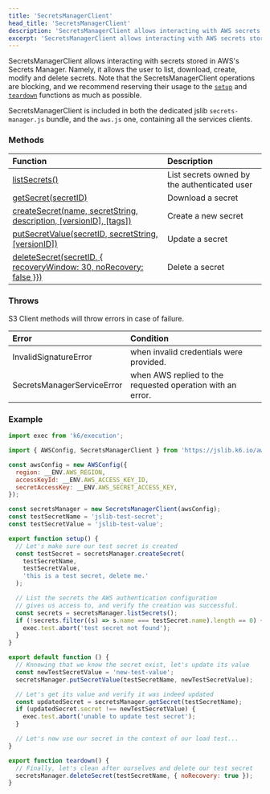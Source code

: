 ```yaml
---
title: 'SecretsManagerClient'
head_title: 'SecretsManagerClient'
description: 'SecretsManagerClient allows interacting with AWS secrets stored in Secrets Manager'
excerpt: 'SecretsManagerClient allows interacting with AWS secrets stored in Secrets Manager'
---
```


SecretsManagerClient allows interacting with secrets stored in AWS's Secrets Manager. Namely, it allows the user to list, download, create, modify and delete secrets. Note that the SecretsManagerClient operations are blocking, and we recommend reserving their usage to the [`setup`](/using-k6/test-life-cycle/) and [`teardown`](/using-k6/test-life-cycle/) functions as much as possible.

SecretsManagerClient is included in both the dedicated jslib `secrets-manager.js` bundle, and the `aws.js` one, containing all the services clients.

### Methods

| Function                                                                                                                                                | Description                                  |
| :------------------------------------------------------------------------------------------------------------------------------------------------------ | :------------------------------------------- |
| [listSecrets()](/javascript-api/jslib/aws/secretsmanagerclient/secretsmanagerclient-listsecrets/)                                                       | List secrets owned by the authenticated user |
| [getSecret(secretID)](/javascript-api/jslib/aws/secretsmanagerclient/secretsmanagerclient-getsecret/)                                                   | Download a secret                            |
| [createSecret(name, secretString, description, [versionID], [tags])](/javascript-api/jslib/aws/secretsmanagerclient/secretsmanagerclient-createsecret/) | Create a new secret                          |
| [putSecretValue(secretID, secretString, [versionID])](/javascript-api/jslib/aws/secretsmanagerclient/secretsmanagerclient-putsecretvalue/)              | Update a secret                              |
| [deleteSecret(secretID, \{ recoveryWindow: 30, noRecovery: false \}})](/javascript-api/jslib/aws/secretsmanagerclient/secretsmanagerclient-deletesecret/)  | Delete a secret                              |

### Throws

S3 Client methods will throw errors in case of failure.

| Error                      | Condition                                                  |
| :------------------------- | :--------------------------------------------------------- |
| InvalidSignatureError      | when invalid credentials were provided.                    |
| SecretsManagerServiceError | when AWS replied to the requested operation with an error. |

### Example

<CodeGroup labels={[]}>

```javascript
import exec from 'k6/execution';

import { AWSConfig, SecretsManagerClient } from 'https://jslib.k6.io/aws/0.6.0/secrets-manager.js';

const awsConfig = new AWSConfig({
  region: __ENV.AWS_REGION,
  accessKeyId: __ENV.AWS_ACCESS_KEY_ID,
  secretAccessKey: __ENV.AWS_SECRET_ACCESS_KEY,
});

const secretsManager = new SecretsManagerClient(awsConfig);
const testSecretName = 'jslib-test-secret';
const testSecretValue = 'jslib-test-value';

export function setup() {
  // Let's make sure our test secret is created
  const testSecret = secretsManager.createSecret(
    testSecretName,
    testSecretValue,
    'this is a test secret, delete me.'
  );

  // List the secrets the AWS authentication configuration
  // gives us access to, and verify the creation was successful.
  const secrets = secretsManager.listSecrets();
  if (!secrets.filter((s) => s.name === testSecret.name).length == 0) {
    exec.test.abort('test secret not found');
  }
}

export default function () {
  // Knnowing that we know the secret exist, let's update its value
  const newTestSecretValue = 'new-test-value';
  secretsManager.putSecretValue(testSecretName, newTestSecretValue);

  // Let's get its value and verify it was indeed updated
  const updatedSecret = secretsManager.getSecret(testSecretName);
  if (updatedSecret.secret !== newTestSecretValue) {
    exec.test.abort('unable to update test secret');
  }

  // Let's now use our secret in the context of our load test...
}

export function teardown() {
  // Finally, let's clean after ourselves and delete our test secret
  secretsManager.deleteSecret(testSecretName, { noRecovery: true });
}
```

</CodeGroup>


